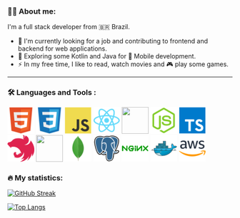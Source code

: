 ### 👨‍💻 About me:

I'm a full stack developer from 🇧🇷 Brazil.
- 🔭 I'm currently looking for a job and contributing to frontend and backend for web applications.
- 📓 Exploring some Kotlin and Java for 📱 Mobile development.
- ⚡ In my free time, I like to read, watch movies and 🎮 play some games.

---

### :hammer_and_wrench: Languages and Tools :
<div>
  <img src="https://github.com/devicons/devicon/blob/master/icons/html5/html5-original.svg" width="60" height="60">
  <img src="https://github.com/devicons/devicon/blob/master/icons/css3/css3-original.svg" width="60" height="60">
  <img src="https://github.com/devicons/devicon/blob/master/icons/javascript/javascript-original.svg" width="60" height="60">
  <img src="https://github.com/devicons/devicon/blob/master/icons/react/react-original.svg" width="60" height="60">
  <img src="https://github.com/antonioeprado/styledcomponents-logo/blob/main/styled-components-logo_adobe_express.svg" width="60" height="60">
  <img src="https://github.com/devicons/devicon/blob/master/icons/nodejs/nodejs-original.svg" width="60" height="60">
  <img src="https://github.com/devicons/devicon/blob/master/icons/typescript/typescript-original.svg" width="60" height="60">
  <img src="https://github.com/devicons/devicon/blob/master/icons/nestjs/nestjs-plain.svg" width="60" height="60">
  <img src="https://camo.githubusercontent.com/eee2776ffe6a3ec48988287aa9e1e621bf02b848835527464d1ec0a29d7a526c/68747470733a2f2f776562736974652d76392e76657263656c2e6170702f6c6f676f2d6461726b2e737667" width="60" height="60">
  <img src="https://github.com/devicons/devicon/blob/master/icons/mongodb/mongodb-original.svg" width="60" height="60">
  <img src="https://github.com/devicons/devicon/blob/master/icons/postgresql/postgresql-original.svg" width="60" height="60">  
  <img src="https://github.com/devicons/devicon/blob/master/icons/nginx/nginx-original.svg" width="60" height="60">  
  <img src="https://github.com/devicons/devicon/blob/master/icons/docker/docker-original.svg" width="60" height="60">
  <img src="https://github.com/devicons/devicon/blob/master/icons/amazonwebservices/amazonwebservices-original-wordmark.svg" width="60" height="60">  
</div>

### 🔥 My statistics:
[![GitHub Streak](http://github-readme-streak-stats.herokuapp.com?user=antonioeprado&theme=dark&background=000000)](https://git.io/streak-stats)

[![Top Langs](https://github-readme-stats.vercel.app/api/top-langs/?username=antonioeprado&layout=compact&theme=vision-friendly-dark)](https://github.com/anuraghazra/github-readme-stats)

